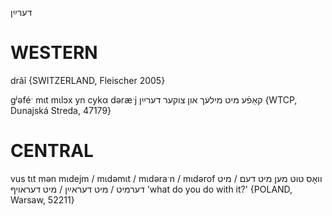 דערײַן

WESTERN
========

drãĩ {SWITZERLAND, Fleischer 2005}

gʲəféˑ mɩt mɩlɔx yn cykα dəræˑj קאַפֿע מיט מילעך און צוקער דערײַן {WTCP, Dunajská Streda, 47179}

CENTRAL
========

vus tɩt mən mɩdejm / mɩdəmɩt / mɩdəraˑn / mɩdərof  וואָס טוט מען מיט דעם / מיט דערמיט / מיט דעראײַן / מיט דעראויף 'what do you do with it?' {POLAND, Warsaw, 52211}